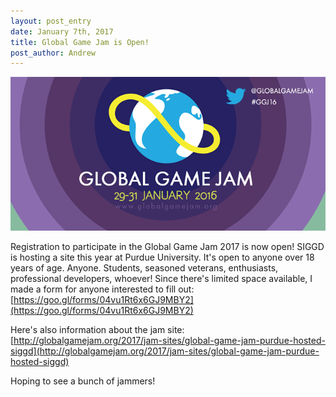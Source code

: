 ```yaml
---
layout: post_entry
date: January 7th, 2017
title: Global Game Jam is Open!
post_author: Andrew
---
```


![alt text](/img/GlobalGameJamLogo2017.png)

Registration to participate in the Global Game Jam 2017 is now open!  SIGGD is hosting a site this year at Purdue University.  It's open to anyone over 18 years of age.
Anyone.  Students, seasoned veterans, enthusiasts, professional developers, whoever!  Since there's limited space available, I made a form for anyone interested to fill out:
[https://goo.gl/forms/04vu1Rt6x6GJ9MBY2](https://goo.gl/forms/04vu1Rt6x6GJ9MBY2)

Here's also information about the jam site: [http://globalgamejam.org/2017/jam-sites/global-game-jam-purdue-hosted-siggd](http://globalgamejam.org/2017/jam-sites/global-game-jam-purdue-hosted-siggd)

Hoping to see a bunch of jammers!
